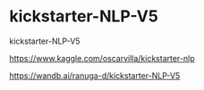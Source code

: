 # kickstarter-NLP-V5
kickstarter-NLP-V5

https://www.kaggle.com/oscarvilla/kickstarter-nlp

https://wandb.ai/ranuga-d/kickstarter-NLP-V5
